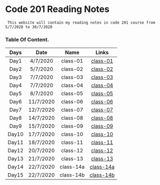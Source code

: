 # Code 201 Reading Notes

     This website will contain my reading notes in code 201 course from 5/7/2020 to 30/7/2020

### **Table Of Content.**

| Days  |   Date    |   Name    |                                    Links                                    |
| :---: | :-------: | :-------: | :-------------------------------------------------------------------------: |
| Day1  | 4/7/2020  | class-01  |  [class-01](https://sayefdeen.github.io/reading-notes201/classes/class-01)  |
| Day2  | 5/7/2020  | class-02  |  [class-02](https://sayefdeen.github.io/reading-notes201/classes/class-02)  |
| Day3  | 7/7/2020  | class-03  |  [class-03](https://sayefdeen.github.io/reading-notes201/classes/class-03)  |
| Day4  | 7/7/2020  | class-04  |  [class-04](https://sayefdeen.github.io/reading-notes201/classes/class-04)  |
| Day5  | 8/7/2020  | class-05  |  [class-05](https://sayefdeen.github.io/reading-notes201/classes/class-05)  |
| Day6  | 11/7/2020 | class-06  |  [class-06](https://sayefdeen.github.io/reading-notes201/classes/class-06)  |
| Day7  | 12/7/2020 | class-07  |  [class-07](https://sayefdeen.github.io/reading-notes201/classes/class-07)  |
| Day8  | 14/7/2020 | class-08  |  [class-08](https://sayefdeen.github.io/reading-notes201/classes/class-08)  |
| Day9  | 15/7/2020 | class-09  |  [class-09](https://sayefdeen.github.io/reading-notes201/classes/class-09)  |
| Day10 | 17/7/2020 | class-10  |  [class-10](https://sayefdeen.github.io/reading-notes201/classes/class-10)  |
| Day11 | 18/7/2020 | class-11  |  [class-11](https://sayefdeen.github.io/reading-notes201/classes/class-11)  |
| Day12 | 20/7/2020 | class-12  |  [class-12](https://sayefdeen.github.io/reading-notes201/classes/class-12)  |
| Day13 | 21/7/2020 | class-13  |  [class-13](https://sayefdeen.github.io/reading-notes201/classes/class-13)  |
| Day14 | 22/7/2020 | class-14a | [class-14a](https://sayefdeen.github.io/reading-notes201/classes/class-14a) |
| Day15 | 22/7/2020 | class-14b | [class-14b](https://sayefdeen.github.io/reading-notes201/classes/class-14b) |
